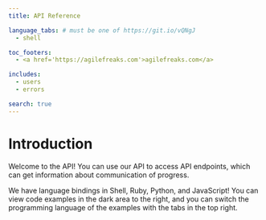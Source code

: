 ```yaml
---
title: API Reference

language_tabs: # must be one of https://git.io/vQNgJ
  - shell

toc_footers:
  - <a href='https://agilefreaks.com'>agilefreaks.com</a>

includes:
  - users
  - errors

search: true
---
```


# Introduction

Welcome to the API! You can use our API to access API endpoints, which can get information about communication of progress.

We have language bindings in Shell, Ruby, Python, and JavaScript! You can view code examples in the dark area to the right, and you can switch the programming language of the examples with the tabs in the top right.
